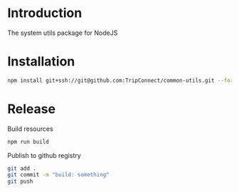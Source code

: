 # Introduction
The system utils package for NodeJS  

# Installation
```sh
npm install git+ssh://git@github.com:TripConnect/common-utils.git --force
```

# Release
Build resources
```sh
npm run build
```
Publish to github registry
```sh
git add .
git commit -m "build: something"
git push
```
